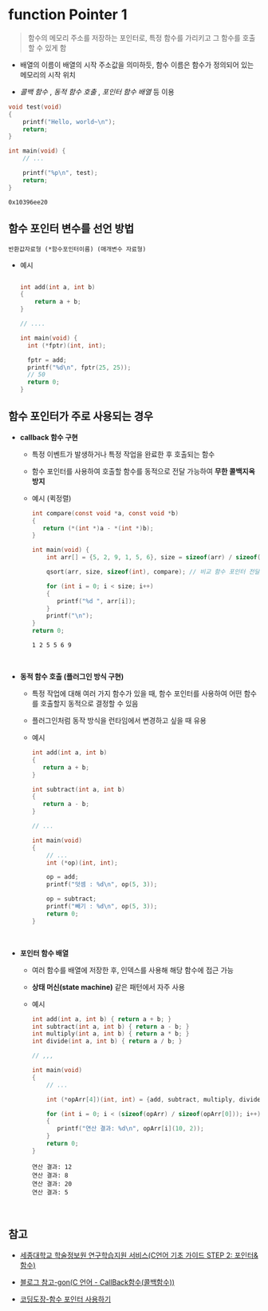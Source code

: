 # function Pointer 1

> 함수의 메모리 주소를 저장하는 포인터로, 특정 함수를 가리키고 그 함수를 호출할 수 있게 함

- 배열의 이름이 배열의 시작 주소값을 의미하듯, 함수 이름은 함수가 정의되어 있는 메모리의 시작 위치
  <br/>

- _콜백 함수_ , _동적 함수 호출_ , _포인터 함수 배열_ 등 이용
  <Br/>

```c
void test(void)
{
    printf("Hello, world~\n");
    return;
}

int main(void) {
    // ...

    printf("%p\n", test);
    return;
}
```

```
0x10396ee20
```

## 함수 포인터 변수를 선언 방법

```
반환값자료형 (*함수포인터이름) (매개변수 자료형)
```

- 예시

  ```c

  int add(int a, int b)
  {
      return a + b;
  }

  // ....

  int main(void) {
    int (*fptr)(int, int);

    fptr = add;
    printf("%d\n", fptr(25, 25));
    // 50
    return 0;
  }

  ```

## 함수 포인터가 주로 사용되는 경우

- **callback 함수 구현**

  - 특정 이벤트가 발생하거나 특정 작업을 완료한 후 호출되는 함수
    <br/>
  - 함수 포인터를 사용하여 호출할 함수를 동적으로 전달 가능하여 **무한 콜백지옥 방지**
    <br/>
  - 예시 (퀵정렬)

    ```c
    int compare(const void *a, const void *b)
    {
       return (*(int *)a - *(int *)b);
    }

    int main(void) {
        int arr[] = {5, 2, 9, 1, 5, 6}, size = sizeof(arr) / sizeof(int);

        qsort(arr, size, sizeof(int), compare); // 비교 함수 포인터 전달

        for (int i = 0; i < size; i++)
        {
           printf("%d ", arr[i]);
        }
        printf("\n");
    }
    return 0;
    ```

    ```
    1 2 5 5 6 9
    ```

    <br/>

- **동적 함수 호출 (플러그인 방식 구현)**

  - 특정 작업에 대해 여러 가지 함수가 있을 때, 함수 포인터를 사용하여 어떤 함수를 호출할지 동적으로 결정할 수 있음
    <br/>

  - 플러그인처럼 동작 방식을 런타임에서 변경하고 싶을 때 유용
    <br/>

  - 예시

    ```c
    int add(int a, int b)
    {
       return a + b;
    }

    int subtract(int a, int b)
    {
       return a - b;
    }

    // ...

    int main(void)
    {
        // ...
        int (*op)(int, int);

        op = add;
        printf("덧셈 : %d\n", op(5, 3));

        op = subtract;
        printf("빼기 : %d\n", op(5, 3));
        return 0;
    }
    ```

    <br/>

- **포인터 함수 배열**

  - 여러 함수를 배열에 저장한 후, 인덱스를 사용해 해당 함수에 접근 가능
    <br/>

  - **상태 머신(state machine)** 같은 패턴에서 자주 사용
    <br/>

  - 예시

    ```c
    int add(int a, int b) { return a + b; }
    int subtract(int a, int b) { return a - b; }
    int multiply(int a, int b) { return a * b; }
    int divide(int a, int b) { return a / b; }

    // ,,,

    int main(void)
    {
        // ...

        int (*opArr[4])(int, int) = {add, subtract, multiply, divide};

        for (int i = 0; i < (sizeof(opArr) / sizeof(opArr[0])); i++)
        {
           printf("연산 결과: %d\n", opArr[i](10, 2));
        }
        return 0;
    }
    ```

    ```
    연산 결과: 12
    연산 결과: 8
    연산 결과: 20
    연산 결과: 5
    ```

    <br/>

## 참고

- [세종대학교 학술정보원 연구학습지원 서비스(C언어 기초 가이드 STEP 2: 포인터&함수)](https://sejong-kr.libguides.com/c.php?g=942235&p=6822368)

- [블로그 참고-gon(C 언어 - CallBack함수(콜백함수))](https://blog-of-gon.tistory.com/226)
- [코딩도장-함수 포인터 사용하기](https://dojang.io/course/view.php?id=2&section=88)
